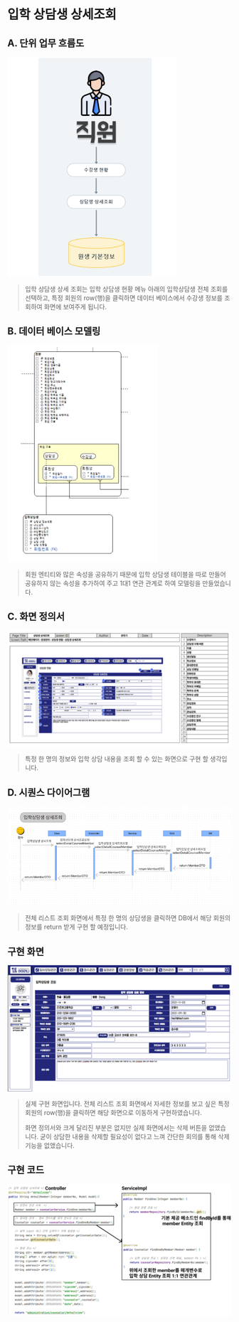 # 입학 상담생 상세조회

## A. 단위 업무 흐름도

![](../../../../../.gitbook/assets/입학상세흐름.PNG)

> 입학 상담생 상세 조회는 입학 상담생 현황 메뉴 아래의 입학상담생 전체 조회를 선택하고, 특정 회원의 row(행)을 클릭하면 데이터 베이스에서 수강생 정보를 조회하여 화면에 보여주게 됩니다.

## B. 데이터 베이스 모델링

![](<../../../../../.gitbook/assets/입학 모델링.PNG>)

> 회원 엔티티와 많은 속성을 공유하기 때문에 입학 상담생 테이블을 따로 만들어 공유하지 않는 속성을 추가하여 주고 1대1 연관 관계로 하여 모델링을 만들었습니다.&#x20;

## C. 화면 정의서

![](../../../../../.gitbook/assets/입학상세화면정의서.PNG)

> 특정 한 명의 정보와 입학 상담 내용을 조회 할 수 있는 화면으로 구현 할 생각입니다.

## D. 시퀀스 다이어그램

![](<../../../../../.gitbook/assets/입학 상세시퀀스.PNG>)

> 전체 리스트 조회 화면에서 특정 한 명의 상담생을 클릭하면 DB에서 해당 회원의 정보를 return 받게 구현 할 예정입니다.

## 구현 화면

![](../../../../../.gitbook/assets/입학상세구현화면.PNG)

> 실제 구현 화면입니다. 전체 리스트 조회 화면에서 자세한 정보를 보고 싶은 특정 회원의 row(행)을 클릭하면 해당 화면으로 이동하게 구현하였습니다.
>
> &#x20;화면 정의서와 크게 달리진 부분은 없지만 실제 화면에서는 삭제 버튼을 없앴습니다. 굳이 상담한 내용을 삭제할 필요성이 없다고 느껴 간단한 회의를 통해 삭제 기능을 없앴습니다.&#x20;

## 구현 코드

![](../../../../../.gitbook/assets/입학상세구현.PNG)

